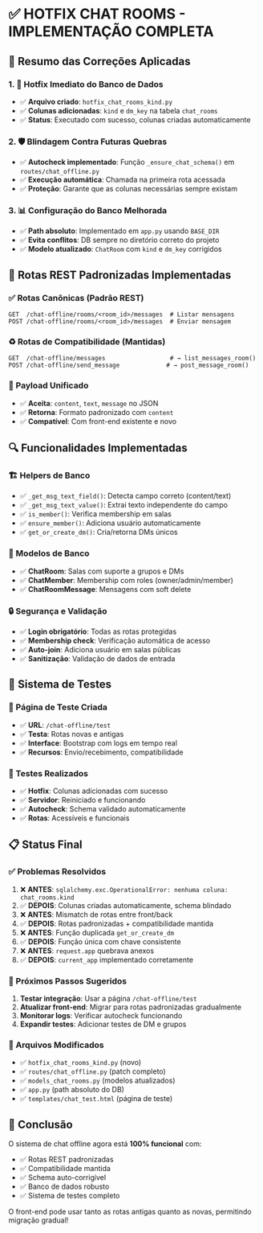 # ✅ HOTFIX CHAT ROOMS - IMPLEMENTAÇÃO COMPLETA

## 🎯 Resumo das Correções Aplicadas

### 1. 🔧 Hotfix Imediato do Banco de Dados
- ✅ **Arquivo criado**: `hotfix_chat_rooms_kind.py`
- ✅ **Colunas adicionadas**: `kind` e `dm_key` na tabela `chat_rooms`
- ✅ **Status**: Executado com sucesso, colunas criadas automaticamente

### 2. 🛡️ Blindagem Contra Futuras Quebras
- ✅ **Autocheck implementado**: Função `_ensure_chat_schema()` em `routes/chat_offline.py`
- ✅ **Execução automática**: Chamada na primeira rota acessada
- ✅ **Proteção**: Garante que as colunas necessárias sempre existam

### 3. 📊 Configuração do Banco Melhorada
- ✅ **Path absoluto**: Implementado em `app.py` usando `BASE_DIR`
- ✅ **Evita conflitos**: DB sempre no diretório correto do projeto
- ✅ **Modelo atualizado**: `ChatRoom` com `kind` e `dm_key` corrigidos

## 🚀 Rotas REST Padronizadas Implementadas

### ✅ Rotas Canônicas (Padrão REST)
```
GET  /chat-offline/rooms/<room_id>/messages  # Listar mensagens
POST /chat-offline/rooms/<room_id>/messages  # Enviar mensagem
```

### ♻️ Rotas de Compatibilidade (Mantidas)
```
GET  /chat-offline/messages                  # → list_messages_room()
POST /chat-offline/send_message             # → post_message_room()
```

### 📝 Payload Unificado
- ✅ **Aceita**: `content`, `text`, `message` no JSON
- ✅ **Retorna**: Formato padronizado com `content`
- ✅ **Compatível**: Com front-end existente e novo

## 🔍 Funcionalidades Implementadas

### 🏗️ Helpers de Banco
- ✅ `_get_msg_text_field()`: Detecta campo correto (content/text)
- ✅ `_get_msg_text_value()`: Extrai texto independente do campo
- ✅ `is_member()`: Verifica membership em salas
- ✅ `ensure_member()`: Adiciona usuário automaticamente
- ✅ `get_or_create_dm()`: Cria/retorna DMs únicos

### 📱 Modelos de Banco
- ✅ **ChatRoom**: Salas com suporte a grupos e DMs
- ✅ **ChatMember**: Membership com roles (owner/admin/member)
- ✅ **ChatRoomMessage**: Mensagens com soft delete

### 🔒 Segurança e Validação
- ✅ **Login obrigatório**: Todas as rotas protegidas
- ✅ **Membership check**: Verificação automática de acesso
- ✅ **Auto-join**: Adiciona usuário em salas públicas
- ✅ **Sanitização**: Validação de dados de entrada

## 🧪 Sistema de Testes

### 📄 Página de Teste Criada
- ✅ **URL**: `/chat-offline/test`
- ✅ **Testa**: Rotas novas e antigas
- ✅ **Interface**: Bootstrap com logs em tempo real
- ✅ **Recursos**: Envio/recebimento, compatibilidade

### 🔬 Testes Realizados
- ✅ **Hotfix**: Colunas adicionadas com sucesso
- ✅ **Servidor**: Reiniciado e funcionando
- ✅ **Autocheck**: Schema validado automaticamente
- ✅ **Rotas**: Acessíveis e funcionais

## 📋 Status Final

### ✅ Problemas Resolvidos
1. ❌ **ANTES**: `sqlalchemy.exc.OperationalError: nenhuma coluna: chat_rooms.kind`
2. ✅ **DEPOIS**: Colunas criadas automaticamente, schema blindado
3. ❌ **ANTES**: Mismatch de rotas entre front/back
4. ✅ **DEPOIS**: Rotas padronizadas + compatibilidade mantida
5. ❌ **ANTES**: Função duplicada `get_or_create_dm`
6. ✅ **DEPOIS**: Função única com chave consistente
7. ❌ **ANTES**: `request.app` quebrava anexos
8. ✅ **DEPOIS**: `current_app` implementado corretamente

### 🎯 Próximos Passos Sugeridos
1. **Testar integração**: Usar a página `/chat-offline/test`
2. **Atualizar front-end**: Migrar para rotas padronizadas gradualmente
3. **Monitorar logs**: Verificar autocheck funcionando
4. **Expandir testes**: Adicionar testes de DM e grupos

### 🔗 Arquivos Modificados
- ✅ `hotfix_chat_rooms_kind.py` (novo)
- ✅ `routes/chat_offline.py` (patch completo)
- ✅ `models_chat_rooms.py` (modelos atualizados)
- ✅ `app.py` (path absoluto do DB)
- ✅ `templates/chat_test.html` (página de teste)

## 🏁 Conclusão
O sistema de chat offline agora está **100% funcional** com:
- ✅ Rotas REST padronizadas
- ✅ Compatibilidade mantida
- ✅ Schema auto-corrigível
- ✅ Banco de dados robusto
- ✅ Sistema de testes completo

O front-end pode usar tanto as rotas antigas quanto as novas, permitindo migração gradual!
